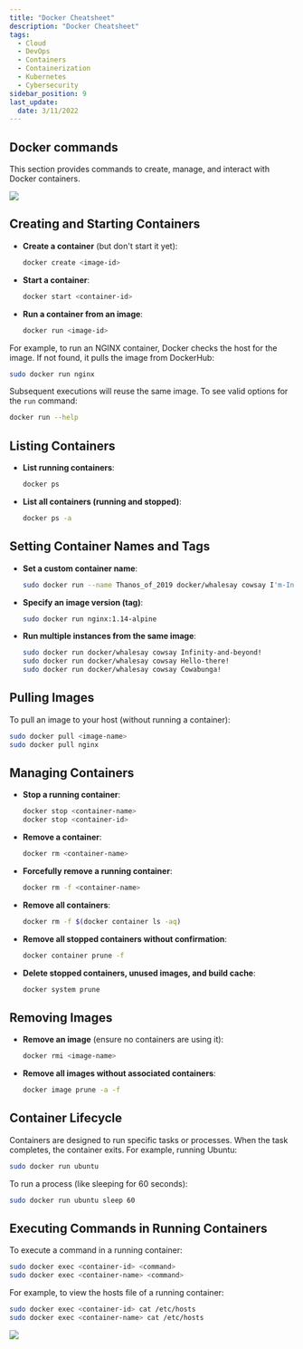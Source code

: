 ```yaml
---
title: "Docker Cheatsheet"
description: "Docker Cheatsheet"
tags:
  - Cloud
  - DevOps
  - Containers
  - Containerization
  - Kubernetes
  - Cybersecurity
sidebar_position: 9
last_update:
  date: 3/11/2022
---
```


## Docker commands

This section provides commands to create, manage, and interact with Docker containers.

<div class='img-center'>

![](/img/docs/dockerrunequalsdockercreateplusdockerstart.png)

</div>


## Creating and Starting Containers

- **Create a container** (but don't start it yet):

  ```bash
  docker create <image-id>
  ```

- **Start a container**:

  ```bash
  docker start <container-id>
  ```

- **Run a container from an image**:

  ```bash
  docker run <image-id>
  ```

For example, to run an NGINX container, Docker checks the host for the image. If not found, it pulls the image from DockerHub:

```bash
sudo docker run nginx
```

Subsequent executions will reuse the same image. To see valid options for the `run` command:

```bash
docker run --help
```

## Listing Containers

- **List running containers**:

  ```bash
  docker ps
  ```

- **List all containers (running and stopped)**:

  ```bash
  docker ps -a
  ```

## Setting Container Names and Tags

- **Set a custom container name**:

  ```bash
  sudo docker run --name Thanos_of_2019 docker/whalesay cowsay I'm-Inevitable!
  ```

- **Specify an image version (tag)**:

  ```bash
  sudo docker run nginx:1.14-alpine
  ```

- **Run multiple instances from the same image**:

  ```bash
  sudo docker run docker/whalesay cowsay Infinity-and-beyond!
  sudo docker run docker/whalesay cowsay Hello-there!
  sudo docker run docker/whalesay cowsay Cowabunga!
  ```

## Pulling Images

To pull an image to your host (without running a container):

```bash
sudo docker pull <image-name>
sudo docker pull nginx
```

## Managing Containers

- **Stop a running container**:

  ```bash
  docker stop <container-name>
  docker stop <container-id>
  ```

- **Remove a container**:

  ```bash
  docker rm <container-name>
  ```

- **Forcefully remove a running container**:

  ```bash
  docker rm -f <container-name>
  ```

- **Remove all containers**:

  ```bash
  docker rm -f $(docker container ls -aq)
  ```

- **Remove all stopped containers without confirmation**:

  ```bash
  docker container prune -f
  ```

- **Delete stopped containers, unused images, and build cache**:

  ```bash
  docker system prune
  ```

## Removing Images

- **Remove an image** (ensure no containers are using it):

  ```bash
  docker rmi <image-name>
  ```

- **Remove all images without associated containers**:

  ```bash
  docker image prune -a -f
  ```

## Container Lifecycle

Containers are designed to run specific tasks or processes. When the task completes, the container exits. For example, running Ubuntu:

```bash
sudo docker run ubuntu
```

To run a process (like sleeping for 60 seconds):

```bash
sudo docker run ubuntu sleep 60
```

## Executing Commands in Running Containers

To execute a command in a running container:

```bash
sudo docker exec <container-id> <command>
sudo docker exec <container-name> <command>
```

For example, to view the hosts file of a running container:

```bash
sudo docker exec <container-id> cat /etc/hosts
sudo docker exec <container-name> cat /etc/hosts
```

<div class='img-center'>

![](/img/docs/all-things-docker-k8s-docker-exec.png)

</div>